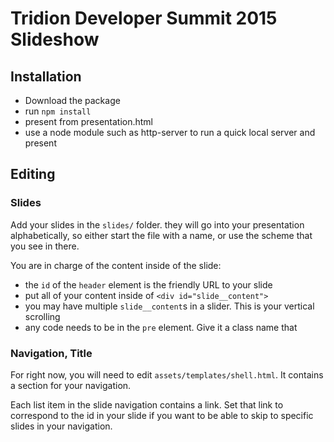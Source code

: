 # Tridion Developer Summit 2015 Slideshow

## Installation

* Download the package
* run `npm install`
* present from presentation.html
* use a node module such as http-server to run a quick local server and present


## Editing

### Slides
Add your slides in the `slides/` folder. they will go into your presentation alphabetically, so either start the file with a name, or use the scheme that you see in there. 

You are in charge of the content inside of the slide:
* the `id` of the `header` element is the friendly URL to your slide
* put all of your content inside of `<div id="slide__content">`
* you may have multiple `slide__content`s in a slider. This is your vertical scrolling
* any code needs to be in the `pre` element. Give it a class name that 

### Navigation, Title
For right now, you will need to edit `assets/templates/shell.html`. 
It contains a section for your navigation. 

Each list item in the slide navigation contains a link. Set that link to correspond to the id in your slide if you want to be able to skip to specific slides in your navigation. 


